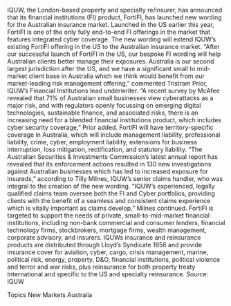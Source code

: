 IQUW, the London-based property and specialty re/insurer, has announced that its financial institutions (FI) product, FortiFI, has launched new wording for the Australian insurance market.
Launched in the US earlier this year, FortiFI is one of the only fully end-to-end FI offerings in the market that features integrated cyber coverage. The new wording will extend IQUW’s existing FortiFI offering in the US to the Australian insurance market.
“After our successful launch of FortiFI in the US, our bespoke FI wording will help Australian clients better manage their exposures. Australia is our second largest jurisdiction after the US, and we have a significant small to mid-market client base in Australia which we think would benefit from our market-leading risk management offering,” commented Tristram Prior, IQUW’s Financial Institutions lead underwriter.
“A recent survey by McAfee revealed that 71% of Australian small businesses view cyberattacks as a major risk, and with regulators openly focussing on emerging digital technologies, sustainable finance, and associated risks, there is an increasing need for a blended financial institutions product, which includes cyber security coverage,” Prior added.
FortiFI will have territory-specific coverage in Australia, which will include management liability, professional liability, crime, cyber, employment liability, extensions for business interruption, loss mitigation, rectification, and statutory liability.
“The Australian Securities & Investments Commission’s latest annual report has revealed that its enforcement actions resulted in 130 new investigations against Australian businesses which has led to increased exposure for insureds,” according to Tilly Milnes, IQUW’s senior claims handler, who was integral to the creation of the new wording.
“IQUW’s experienced, legally qualified claims team oversee both the FI and Cyber portfolios, providing clients with the benefit of a seamless and consistent claims experience which is vitally important as claims develop,” Milnes continued.
FortiFI is targeted to support the needs of private, small-to-mid-market financial institutions, including non-bank commercial and consumer lenders, financial technology firms, stockbrokers, mortgage firms, wealth management, corporate advisory, and insurers.
IQUWs insurance and reinsurance products are distributed through Lloyd’s Syndicate 1856 and provide insurance cover for aviation, cyber, cargo, crisis management, marine, political risk, energy, property, D&O, financial institutions, political violence and terror and war risks, plus reinsurance for both property treaty International and specific to the US and specialty reinsurance.
Source: IQUW

Topics
New Markets
Australia
